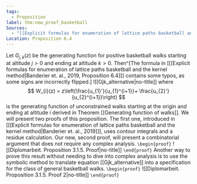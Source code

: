```yaml
---
tags:
  - Proposition
label: thm:new_proof_basketball
Sources:
  - "[[Explicit formulas for enumeration of lattice paths basketball and the kernel method|Banderier et. al., 2019]]"
Location: Proposition 6.4
---
```

Let $G_{j,k}(z)$ be the generating function for positive basketball walks starting at altitude $j > 0$ and ending at altitude $k > 0$. Then^[The formula in \[[[Explicit formulas for enumeration of lattice paths basketball and the kernel method|Banderier et. al., 2019, Proposition 6.4]]\] contains some typos, as some signs are incorrectly flipped.]
![[Gjk_alternative|no-title]]
where
$$
W_{i}(z) = z\left(\frac{u_{1}'}{u_{1}^{i+1}}+ \frac{u_{2}'}{u_{2}^{i+1}}\right)
$$
is the generating function of unconstrained walks starting at the origin and ending at altitude $i$ derived in Theorem [[Generating function of walks]].
We will present two proofs of this proposition. The first one, introduced in \[[[Explicit formulas for enumeration of lattice paths basketball and the kernel method|Banderier et. al., 2019]]\], uses contour integrals and a residue calculation.
Our new, second proof, will present a combinatorial argument that does not require any complex analysis.
`\begin{proof}`
![[Diplomarbeit. Proposition 3.1.5. Proof|no-title]]
`\end{proof}`
Another way to prove this result without needing to dive into complex analysis is to use the symbolic method to translate equation [[Gjk_alternative]]
into a specification for the class of general basketball walks.
`\begin{proof}`
![[Diplomarbeit. Proposition 3.1.5. Proof 2|no-title]]
`\end{proof}`
